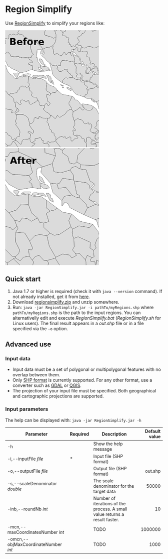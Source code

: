 # Region Simplify

Use [RegionSimplify](https://github.com/eurostat/EuroGen/blob/master/regionsimplify.md) to simplify your regions like:

![Before](https://github.com/eurostat/EuroGen/raw/master/img/ini_.png) ![After](https://github.com/eurostat/EuroGen/raw/master/img/fin_5M_.png)

## Quick start

1. Java 1.7 or higher is required (check it with `java --version` command). If not already installed, get it from [here](https://www.java.com/).
2. Download [regionsimplify.zip](https://github.com/eurostat/EuroGen/blob/master/regionsimplify/regionsimplify-1.3.1.zip?raw=true) and unzip somewhere.
3. Run: `java -jar RegionSimplify.jar -i pathTo/myRegions.shp` where `pathTo/myRegions.shp` is the path to the input regions. You can alternativelly edit and execute *RegionSimplify.bat* (*RegionSimplify.sh* for Linux users). The final result appears in a *out.shp* file or in a file specified via the `-o` option.

## Advanced use

### Input data

* Input data must be a set of polygonal or multipolygonal features with no overlap between them.
* Only [SHP format](https://en.wikipedia.org/wiki/Shapefile) is currently supported. For any other format, use a converter such as [GDAL](http://www.gdal.org/) or [QGIS](https://www.qgis.org/).
* The projection of your input file must be specified. Both geographical and cartographic projections are supported.

### Input parameters

The help can be displayed with: `java -jar RegionSimplify.jar -h`

| Parameter | Required | Description | Default value |
| ------------- | ------------- |-------------| -----:|
| -h | | Show the help message |  |
| -i,--inputFile *file* | * | Input file (SHP format) | |
| -o,--outputFile *file* | | Output file (SHP format) | out.shp |
| -s,--scaleDenominator *double* || The scale denominator for the target data | 50000|
| -inb,--roundNb *int* || Number of iterations of the process. A small value returns a result faster. | 10 |
| -mcn,--maxCoordinatesNumber *int* || TODO | 1000000 |
| -omcn,--objMaxCoordinateNumber *int* || TODO | 1000 |


<TODO section on large datasets explain partitionning JVM parameters>
<TODO make file chooser parameter config file>
<TODO Publish topology checker and topology corrector>
<TODO describe principles>
<TODO show comparisons with others>
<TODO explain parameters in the table>
